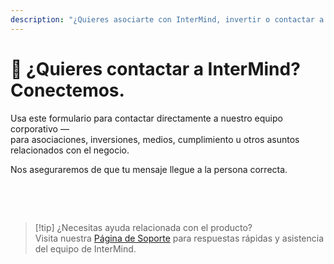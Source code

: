 ```yaml
---
description: "¿Quieres asociarte con InterMind, invertir o contactar a nuestro equipo ejecutivo? Usa este formulario para consultas comerciales, solicitudes de medios o asuntos legales."
---
```


# 🤝 ¿Quieres contactar a InterMind? Conectemos.

Usa este formulario para contactar directamente a nuestro equipo corporativo —  
para asociaciones, inversiones, medios, cumplimiento u otros asuntos relacionados con el negocio.

Nos aseguraremos de que tu mensaje llegue a la persona correcta.

<br>

<ContactForm
  formStyle="margin: 1rem auto;"  
  categoryLabel="¿Cuál es tu motivo para contactarnos?"  
  categoryPlaceholderText="Elige tu tema..."  
  messageLabel="Mensaje (opcional)"  
  messagePlaceholderText="Comparte cualquier contexto relevante, cronogramas o información que te gustaría que consideremos."  
  buttonText="Enviar tu mensaje"  
  :services="[
    'Quiero explorar una asociación',
    'Estoy interesado en invertir',
    'Tengo una consulta de medios o relaciones públicas',
    'Tengo un asunto legal o de cumplimiento',
    'Quiero reportar abuso o mala conducta',
    'Algo más'
  ]"
/>

<br>

> [!tip] ¿Necesitas ayuda relacionada con el producto?  
> Visita nuestra [Página de Soporte](../help) para respuestas rápidas y asistencia del equipo de InterMind.
